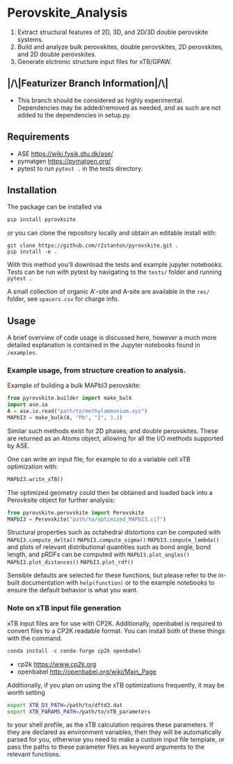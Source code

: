 # Perovskite_Analysis
1) Extract structural features of 2D, 3D, and 2D/3D double perovskite systems.
2) Build and analyze bulk perovskites, double perovskites, 2D perovskites, and 2D double perovskites.
3) Generate elctronic structure input files for xTB/GPAW.

## |/\\|**Featurizer Branch Information**|/\\|
- This branch should be considered as highly experimental. Dependencies may be added/removed as needed, and as such are not added to the dependencies in setup.py.

## Requirements
- ASE https://wiki.fysik.dtu.dk/ase/
- pymatgen https://pymatgen.org/
- pytest to run ```pytest .``` in the tests directory.

## Installation
The package can be installed via 
```python
pip install pyrovksite
```

or you can clone the repository locally and obtain an editable install with:

```
git clone https://github.com/r2stanton/pyrovskite.git .
pip install -e .
```

With this method you'll download the tests and example jupyter notebooks. Tests can be run with pytest by navigating to the `tests/` folder and running ```pytest .```

A small collection of organic A'-site and A-site are available in the `res/` folder, see `spacers.csv` for charge info.

## Usage
A brief overview of code usage is discussed here, however a much more detailed explanation is contained in the Jupyter notebooks found in `/examples`.

### Example usage, from structure creation to analysis.

Example of building a bulk MAPbI3 perovskite:

```python
from pyrovskite.builder import make_bulk
import ase.io
A = ase.io.read("path/to/methylammonium.xyz")
MAPbI3 = make_bulk(A, "Pb", "I", 3.1)
```
Similar such methods exist for 2D phases, and double perovskites. These are returned as an Atoms object, allowing for all the I/O methods supported by ASE.

One can write an input file, for example to do a variable cell xTB optimization with:
```python
MAPbI3.write_xTB()
```

The optimized geometry could then be obtained and loaded back into a Perovksite object for further analysis:
```python
from pyrovskite.perovskite import Perovskite
MAPbI3 = Perovskite("path/to/optimized_MAPbI3.cif")
```

Structural properties such as octahedral distortions can be computed with ```MAPbI3.compute_delta()``` ```MAPbI3.compute_sigma()``` ```MAPbI3.compute_lambda()``` and plots of relevant distributional quantities such as bond angle, bond length, and pRDFs can be computed with ```MAPbI3.plot_angles()``` ```MAPbI3.plot_distances()``` ```MAPbI3.plot_rdf()```

Sensible defaults are selected for these functions, but please refer to the in-built documentation with ```help(function)``` or to the example notebooks to ensure the default behavior is what you want.


### Note on xTB input file generation
xTB input files are for use with CP2K. Additionally, openbabel is required to
convert files to a CP2K readable format. You can install both of these things
with the command.
 
```python
conda install -c conda-forge cp2k openbabel
```
 - cp2k https://www.cp2k.org
 - openbabel http://openbabel.org/wiki/Main_Page

Additionally, if you plan on using the xTB optimizations frequently, it may be worth setting 
```zsh
export XTB_D3_PATH=/path/to/dftd3.dat
export XTB_PARAMS_PATH=/path/to/xTB_parameters
```
to your shell profile, as the xTB calculation requires these parameters. If they are declared as environment variables, then they will be automatically parsed for you, otherwise you need to make a custom input file template, or pass the paths to these parameter files as keyword arguments to the relevant functions.
